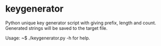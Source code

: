 keygenerator
============

Python unique key generator script with giving prefix, length and count. Generated strings will be saved to the target file.

Usage: ~$ ./keygenerator.py -h for help.
